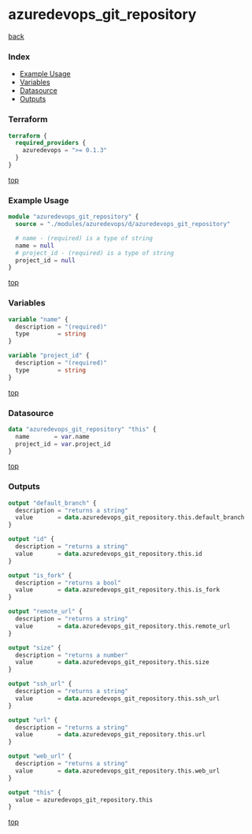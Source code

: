 # azuredevops_git_repository

[back](../azuredevops.md)

### Index

- [Example Usage](#example-usage)
- [Variables](#variables)
- [Datasource](#datasource)
- [Outputs](#outputs)

### Terraform

```terraform
terraform {
  required_providers {
    azuredevops = ">= 0.1.3"
  }
}
```

[top](#index)

### Example Usage

```terraform
module "azuredevops_git_repository" {
  source = "./modules/azuredevops/d/azuredevops_git_repository"

  # name - (required) is a type of string
  name = null
  # project_id - (required) is a type of string
  project_id = null
}
```

[top](#index)

### Variables

```terraform
variable "name" {
  description = "(required)"
  type        = string
}

variable "project_id" {
  description = "(required)"
  type        = string
}
```

[top](#index)

### Datasource

```terraform
data "azuredevops_git_repository" "this" {
  name       = var.name
  project_id = var.project_id
}
```

[top](#index)

### Outputs

```terraform
output "default_branch" {
  description = "returns a string"
  value       = data.azuredevops_git_repository.this.default_branch
}

output "id" {
  description = "returns a string"
  value       = data.azuredevops_git_repository.this.id
}

output "is_fork" {
  description = "returns a bool"
  value       = data.azuredevops_git_repository.this.is_fork
}

output "remote_url" {
  description = "returns a string"
  value       = data.azuredevops_git_repository.this.remote_url
}

output "size" {
  description = "returns a number"
  value       = data.azuredevops_git_repository.this.size
}

output "ssh_url" {
  description = "returns a string"
  value       = data.azuredevops_git_repository.this.ssh_url
}

output "url" {
  description = "returns a string"
  value       = data.azuredevops_git_repository.this.url
}

output "web_url" {
  description = "returns a string"
  value       = data.azuredevops_git_repository.this.web_url
}

output "this" {
  value = azuredevops_git_repository.this
}
```

[top](#index)